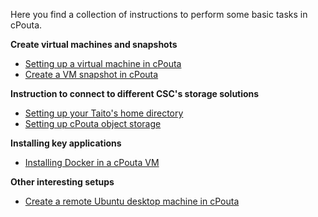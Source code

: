 Here you find a collection of instructions to perform some basic tasks in cPouta.

**Create virtual machines and snapshots**
- [Setting up a virtual machine in cPouta](basic-pouta-management/create-pouta-vm.md)
- [Create a VM snapshot in cPouta](basic-pouta-management/create-vm-snapshot.md)

**Instruction to connect to different CSC's storage solutions**
- [Setting up your Taito's home directory](basic-pouta-management/set-taito-home-directory.md)
- [Setting up cPouta object storage](basic-pouta-management/set-object-storage.md)

**Installing key applications**
- [Installing Docker in a cPouta VM](basic-pouta-management/docker-basic-installation.md)

**Other interesting setups**
- [Create a remote Ubuntu desktop machine in cPouta](../ubuntu-remote-desktop)
